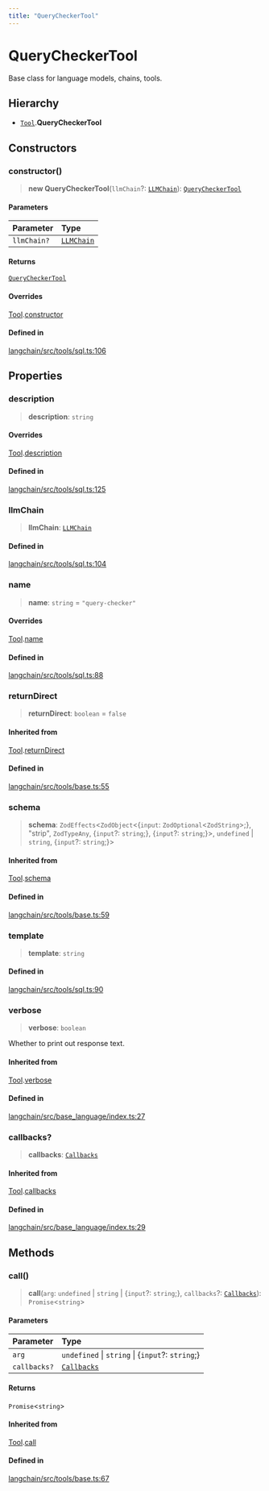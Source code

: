 ```yaml
---
title: "QueryCheckerTool"
---
```


# QueryCheckerTool

Base class for language models, chains, tools.

## Hierarchy

- [`Tool`](Tool.md).**QueryCheckerTool**

## Constructors

### constructor()

> **new QueryCheckerTool**(`llmChain`?: [`LLMChain`](../../chains/classes/LLMChain.md)): [`QueryCheckerTool`](QueryCheckerTool.md)

#### Parameters

| Parameter   | Type                                           |
| :---------- | :--------------------------------------------- |
| `llmChain?` | [`LLMChain`](../../chains/classes/LLMChain.md) |

#### Returns

[`QueryCheckerTool`](QueryCheckerTool.md)

#### Overrides

[Tool](Tool.md).[constructor](Tool.md#constructor)

#### Defined in

[langchain/src/tools/sql.ts:106](https://github.com/hwchase17/langchainjs/blob/ddf2996/langchain/src/tools/sql.ts#L106)

## Properties

### description

> **description**: `string`

#### Overrides

[Tool](Tool.md).[description](Tool.md#description)

#### Defined in

[langchain/src/tools/sql.ts:125](https://github.com/hwchase17/langchainjs/blob/ddf2996/langchain/src/tools/sql.ts#L125)

### llmChain

> **llmChain**: [`LLMChain`](../../chains/classes/LLMChain.md)

#### Defined in

[langchain/src/tools/sql.ts:104](https://github.com/hwchase17/langchainjs/blob/ddf2996/langchain/src/tools/sql.ts#L104)

### name

> **name**: `string` = `"query-checker"`

#### Overrides

[Tool](Tool.md).[name](Tool.md#name)

#### Defined in

[langchain/src/tools/sql.ts:88](https://github.com/hwchase17/langchainjs/blob/ddf2996/langchain/src/tools/sql.ts#L88)

### returnDirect

> **returnDirect**: `boolean` = `false`

#### Inherited from

[Tool](Tool.md).[returnDirect](Tool.md#returndirect)

#### Defined in

[langchain/src/tools/base.ts:55](https://github.com/hwchase17/langchainjs/blob/ddf2996/langchain/src/tools/base.ts#L55)

### schema

> **schema**: `ZodEffects`<`ZodObject`<\{`input`: `ZodOptional`<`ZodString`\>;}, "strip", `ZodTypeAny`, \{`input`?: `string`;}, \{`input`?: `string`;}\>, `undefined` \| `string`, \{`input`?: `string`;}\>

#### Inherited from

[Tool](Tool.md).[schema](Tool.md#schema)

#### Defined in

[langchain/src/tools/base.ts:59](https://github.com/hwchase17/langchainjs/blob/ddf2996/langchain/src/tools/base.ts#L59)

### template

> **template**: `string`

#### Defined in

[langchain/src/tools/sql.ts:90](https://github.com/hwchase17/langchainjs/blob/ddf2996/langchain/src/tools/sql.ts#L90)

### verbose

> **verbose**: `boolean`

Whether to print out response text.

#### Inherited from

[Tool](Tool.md).[verbose](Tool.md#verbose)

#### Defined in

[langchain/src/base_language/index.ts:27](https://github.com/hwchase17/langchainjs/blob/ddf2996/langchain/src/base_language/index.ts#L27)

### callbacks?

> **callbacks**: [`Callbacks`](../../callbacks/types/Callbacks.md)

#### Inherited from

[Tool](Tool.md).[callbacks](Tool.md#callbacks)

#### Defined in

[langchain/src/base_language/index.ts:29](https://github.com/hwchase17/langchainjs/blob/ddf2996/langchain/src/base_language/index.ts#L29)

## Methods

### call()

> **call**(`arg`: `undefined` \| `string` \| \{`input`?: `string`;}, `callbacks`?: [`Callbacks`](../../callbacks/types/Callbacks.md)): `Promise`<`string`\>

#### Parameters

| Parameter    | Type                                              |
| :----------- | :------------------------------------------------ |
| `arg`        | `undefined` \| `string` \| \{`input`?: `string`;} |
| `callbacks?` | [`Callbacks`](../../callbacks/types/Callbacks.md) |

#### Returns

`Promise`<`string`\>

#### Inherited from

[Tool](Tool.md).[call](Tool.md#call)

#### Defined in

[langchain/src/tools/base.ts:67](https://github.com/hwchase17/langchainjs/blob/ddf2996/langchain/src/tools/base.ts#L67)
